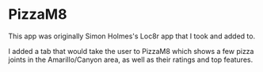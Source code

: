 # PizzaM8

This app was originally Simon Holmes's Loc8r app that I took and added to.

I added a tab that would take the user to PizzaM8 which shows a few pizza joints in the Amarillo/Canyon area, as well as their ratings and top features.
